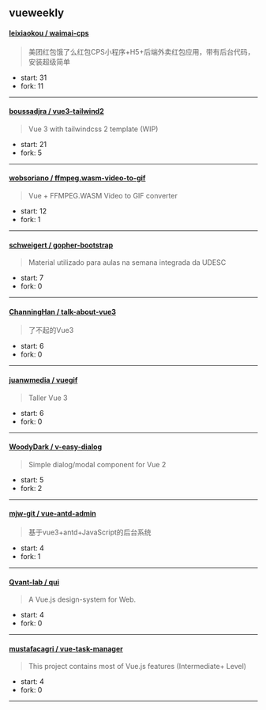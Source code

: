 ## vueweekly

#### [leixiaokou / waimai-cps](https://github.com/leixiaokou/waimai-cps)

> 美团红包饿了么红包CPS小程序+H5+后端外卖红包应用，带有后台代码，安装超级简单

+ start: 31
+ fork: 11

----


#### [boussadjra / vue3-tailwind2](https://github.com/boussadjra/vue3-tailwind2)

> Vue 3 with tailwindcss 2 template (WIP)

+ start: 21
+ fork: 5

----


#### [wobsoriano / ffmpeg.wasm-video-to-gif](https://github.com/wobsoriano/ffmpeg.wasm-video-to-gif)

> Vue + FFMPEG.WASM Video to GIF converter

+ start: 12
+ fork: 1

----


#### [schweigert / gopher-bootstrap](https://github.com/schweigert/gopher-bootstrap)

> Material utilizado para aulas na semana integrada da UDESC

+ start: 7
+ fork: 0

----


#### [ChanningHan / talk-about-vue3](https://github.com/ChanningHan/talk-about-vue3)

> 了不起的Vue3

+ start: 6
+ fork: 0

----


#### [juanwmedia / vuegif](https://github.com/juanwmedia/vuegif)

> Taller Vue 3

+ start: 6
+ fork: 0

----


#### [WoodyDark / v-easy-dialog](https://github.com/WoodyDark/v-easy-dialog)

> Simple dialog/modal component for Vue 2

+ start: 5
+ fork: 2

----


#### [mjw-git / vue-antd-admin](https://github.com/mjw-git/vue-antd-admin)

> 基于vue3+antd+JavaScript的后台系统

+ start: 4
+ fork: 1

----


#### [Qvant-lab / qui](https://github.com/Qvant-lab/qui)

> A Vue.js design-system for Web.

+ start: 4
+ fork: 0

----


#### [mustafacagri / vue-task-manager](https://github.com/mustafacagri/vue-task-manager)

> This project contains most of Vue.js features (Intermediate+ Level)

+ start: 4
+ fork: 0

----

